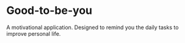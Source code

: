 # Good-to-be-you
A motivational application. Designed to remind you the daily tasks to improve personal life.
